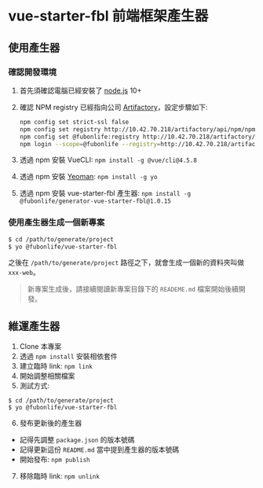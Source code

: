 # vue-starter-fbl 前端框架產生器

## 使用產生器

### 確認開發環境
1. 首先須確認電腦已經安裝了 [node.js](https://nodejs.org/) 10+
2. 確認 NPM registry 已經指向公司 [Artifactory](http://10.42.70.218/artifactory)，設定步驟如下:
   ```bash
   npm config set strict-ssl false
   npm config set registry http://10.42.70.218/artifactory/api/npm/npm/
   npm config set @fubonlife:registry http://10.42.70.218/artifactory/api/npm/npm-local/
   npm login --scope=@fubonlife --registry=http://10.42.70.218/artifactory/api/npm/npm-local/
   ```

3. 透過 npm 安裝 VueCLI: `npm install -g @vue/cli@4.5.8`
4. 透過 npm 安裝 [Yeoman](http://yeoman.io/): `npm install -g yo`
5. 透過 npm 安裝 vue-starter-fbl 產生器: `npm install -g @fubonlife/generator-vue-starter-fbl@1.0.15`

### 使用產生器生成一個新專案
```bash
$ cd /path/to/generate/project
$ yo @fubonlife/vue-starter-fbl
```
之後在 `/path/to/generate/project` 路徑之下，就會生成一個新的資料夾叫做 `xxx-web`。

> 新專案生成後，請接續閱讀新專案目錄下的 `READEME.md` 檔案開始後續開發。 


## 維運產生器

1. Clone 本專案
2. 透過 `npm install` 安裝相依套件
3. 建立臨時 link: `npm link`
4. 開始調整相關檔案
5. 測試方式:
  ```
  $ cd /path/to/generate/project
  $ yo @fubonlife/vue-starter-fbl
  ```
6. 發布更新後的產生器
  * 記得先調整 `package.json` 的版本號碼
  * 記得更新這份 `README.md` 當中提到產生器的版本號碼
  * 開始發布: `npm publish`
7. 移除臨時 link: `npm unlink`